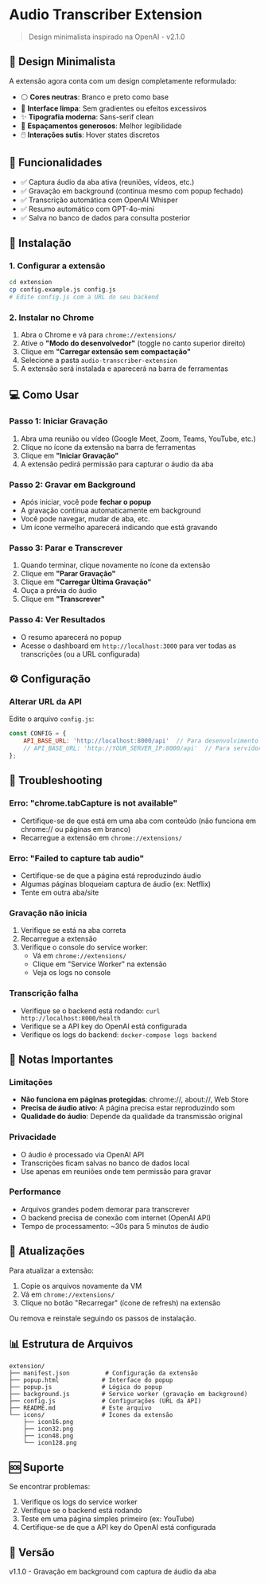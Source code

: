 # Audio Transcriber Extension

> Design minimalista inspirado na OpenAI - v2.1.0

## 🎨 Design Minimalista

A extensão agora conta com um design completamente reformulado:
- ⚪ **Cores neutras**: Branco e preto como base
- 🎯 **Interface limpa**: Sem gradientes ou efeitos excessivos
- ✨ **Tipografia moderna**: Sans-serif clean
- 📐 **Espaçamentos generosos**: Melhor legibilidade
- 🖱️ **Interações sutis**: Hover states discretos

## 🎯 Funcionalidades
- ✅ Captura áudio da aba ativa (reuniões, vídeos, etc.)
- ✅ Gravação em background (continua mesmo com popup fechado)
- ✅ Transcrição automática com OpenAI Whisper
- ✅ Resumo automático com GPT-4o-mini
- ✅ Salva no banco de dados para consulta posterior

## 🚀 Instalação

### 1. Configurar a extensão
```bash
cd extension
cp config.example.js config.js
# Edite config.js com a URL do seu backend
```

### 2. Instalar no Chrome
1. Abra o Chrome e vá para `chrome://extensions/`
2. Ative o **"Modo do desenvolvedor"** (toggle no canto superior direito)
3. Clique em **"Carregar extensão sem compactação"**
4. Selecione a pasta `audio-transcriber-extension`
5. A extensão será instalada e aparecerá na barra de ferramentas

## 💻 Como Usar

### Passo 1: Iniciar Gravação
1. Abra uma reunião ou vídeo (Google Meet, Zoom, Teams, YouTube, etc.)
2. Clique no ícone da extensão na barra de ferramentas
3. Clique em **"Iniciar Gravação"**
4. A extensão pedirá permissão para capturar o áudio da aba

### Passo 2: Gravar em Background
- Após iniciar, você pode **fechar o popup**
- A gravação continua automaticamente em background
- Você pode navegar, mudar de aba, etc.
- Um ícone vermelho aparecerá indicando que está gravando

### Passo 3: Parar e Transcrever
1. Quando terminar, clique novamente no ícone da extensão
2. Clique em **"Parar Gravação"**
3. Clique em **"Carregar Última Gravação"**
4. Ouça a prévia do áudio
5. Clique em **"Transcrever"**

### Passo 4: Ver Resultados
- O resumo aparecerá no popup
- Acesse o dashboard em `http://localhost:3000` para ver todas as transcrições (ou a URL configurada)

## ⚙️ Configuração

### Alterar URL da API
Edite o arquivo `config.js`:
```javascript
const CONFIG = {
    API_BASE_URL: 'http://localhost:8000/api'  // Para desenvolvimento local
    // API_BASE_URL: 'http://YOUR_SERVER_IP:8000/api'  // Para servidor remoto
};
```

## 🔧 Troubleshooting

### Erro: "chrome.tabCapture is not available"
- Certifique-se de que está em uma aba com conteúdo (não funciona em chrome:// ou páginas em branco)
- Recarregue a extensão em `chrome://extensions/`

### Erro: "Failed to capture tab audio"
- Certifique-se de que a página está reproduzindo áudio
- Algumas páginas bloqueiam captura de áudio (ex: Netflix)
- Tente em outra aba/site

### Gravação não inicia
1. Verifique se está na aba correta
2. Recarregue a extensão
3. Verifique o console do service worker:
   - Vá em `chrome://extensions/`
   - Clique em "Service Worker" na extensão
   - Veja os logs no console

### Transcrição falha
- Verifique se o backend está rodando: `curl http://localhost:8000/health`
- Verifique se a API key do OpenAI está configurada
- Verifique os logs do backend: `docker-compose logs backend`

## 📝 Notas Importantes

### Limitações
- **Não funciona em páginas protegidas**: chrome://, about://, Web Store
- **Precisa de áudio ativo**: A página precisa estar reproduzindo som
- **Qualidade do áudio**: Depende da qualidade da transmissão original

### Privacidade
- O áudio é processado via OpenAI API
- Transcrições ficam salvas no banco de dados local
- Use apenas em reuniões onde tem permissão para gravar

### Performance
- Arquivos grandes podem demorar para transcrever
- O backend precisa de conexão com internet (OpenAI API)
- Tempo de processamento: ~30s para 5 minutos de áudio

## 🔄 Atualizações

Para atualizar a extensão:
1. Copie os arquivos novamente da VM
2. Vá em `chrome://extensions/`
3. Clique no botão "Recarregar" (ícone de refresh) na extensão

Ou remova e reinstale seguindo os passos de instalação.

## 📊 Estrutura de Arquivos

```
extension/
├── manifest.json          # Configuração da extensão
├── popup.html            # Interface do popup
├── popup.js              # Lógica do popup
├── background.js         # Service worker (gravação em background)
├── config.js             # Configurações (URL da API)
├── README.md             # Este arquivo
└── icons/                # Ícones da extensão
    ├── icon16.png
    ├── icon32.png
    ├── icon48.png
    └── icon128.png
```

## 🆘 Suporte

Se encontrar problemas:
1. Verifique os logs do service worker
2. Verifique se o backend está rodando
3. Teste em uma página simples primeiro (ex: YouTube)
4. Certifique-se de que a API key do OpenAI está configurada

## 📄 Versão
v1.1.0 - Gravação em background com captura de áudio da aba
